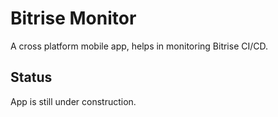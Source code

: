 # Bitrise Monitor

A cross platform mobile app, helps in monitoring Bitrise CI/CD.

## Status

App is still under construction.